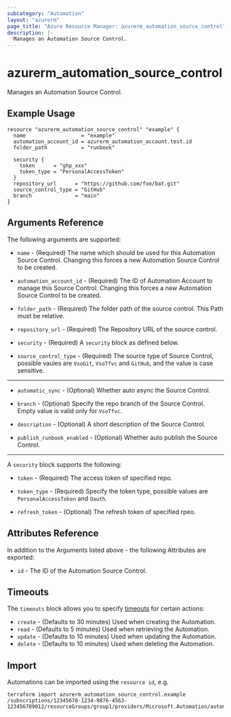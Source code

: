 ```yaml
---
subcategory: "Automation"
layout: "azurerm"
page_title: "Azure Resource Manager: azurerm_automation_source_control"
description: |-
  Manages an Automation Source Control.
---
```


# azurerm_automation_source_control

Manages an Automation Source Control.

## Example Usage

```hcl
resource "azurerm_automation_source_control" "example" {
  name                  = "example"
  automation_account_id = azurerm_automation_account.test.id
  folder_path           = "runbook"

  security {
    token      = "ghp_xxx"
    token_type = "PersonalAccessToken"
  }
  repository_url      = "https://github.com/foo/bat.git"
  source_control_type = "GitHub"
  branch              = "main"
}
```

## Arguments Reference

The following arguments are supported:

* `name` - (Required) The name which should be used for this Automation Source Control. Changing this forces a new Automation Source Control to be created.

* `automation_account_id` - (Required) The ID of Automation Account to manage this Source Control. Changing this forces a new Automation Source Control to be created.

* `folder_path` - (Required) The folder path of the source control. This Path must be relative.

* `repository_url` - (Required) The Repository URL of the source control.

* `security` - (Required) A `security` block as defined below.

* `source_control_type` - (Required) The source type of Source Control, possible vaules are `VsoGit`, `VsoTfvc` and `GitHub`, and the value is case sensitive.

---

* `automatic_sync` - (Optional) Whether auto async the Source Control.

* `branch` - (Optional) Specify the repo branch of the Source Control. Empty value is valid only for `VsoTfvc`.

* `description` - (Optional) A short description of the Source Control.

* `publish_runbook_enabled` - (Optional) Whether auto publish the Source Control.

---

A `security` block supports the following:

* `token` - (Required) The access token of specified repo.

* `token_type` - (Required) Specify the token type, possible values are `PersonalAccessToken` and `Oauth`.

* `refresh_token` - (Optional) The refresh token of specified rpeo.

## Attributes Reference

In addition to the Arguments listed above - the following Attributes are exported:

* `id` - The ID of the Automation Source Control.

## Timeouts

The `timeouts` block allows you to specify [timeouts](https://www.terraform.io/language/resources/syntax#operation-timeouts) for certain actions:

* `create` - (Defaults to 30 minutes) Used when creating the Automation.
* `read` - (Defaults to 5 minutes) Used when retrieving the Automation.
* `update` - (Defaults to 10 minutes) Used when updating the Automation.
* `delete` - (Defaults to 10 minutes) Used when deleting the Automation.

## Import

Automations can be imported using the `resource id`, e.g.

```shell
terraform import azurerm_automation_source_control.example /subscriptions/12345678-1234-9876-4563-123456789012/resourceGroups/group1/providers/Microsoft.Automation/automationAccounts/account1/sourceControls/sc1
```

